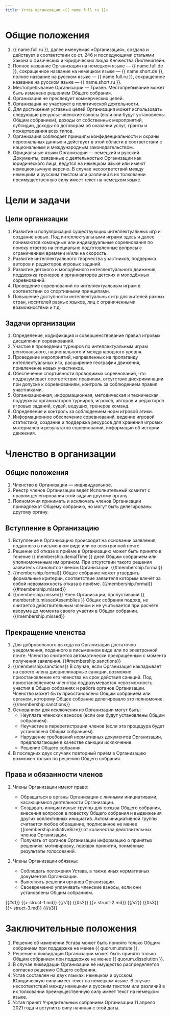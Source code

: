 ```yaml
---
title: Устав организации «{{ name.full.ru }}»
---
```


# Общие положения

1. {{ name.full.ru }}, далее именуемая «Организация», создана и действует в соответствии со ст. 246 и последующими статьями Закона о физических и юридических лицах Княжества Лихтенштейн.
2. Полное название Организации на немецком языке — {{ name.full.de }}, сокращенное название на немецком языке — {{ name.short.de }}, полное название на русском языке — {{ name.full.ru }}, сокращенное название на русском языке — {{ name.short.ru }}.
3. Местопребывание Организации — Тризен. Местопребывание может быть изменено решением Общего собрания.
4. Организация не преследует коммерческих целей.
5. Организация не участвует в политической деятельности.
6. Для достижения уставных целей Организация может использовать следующие ресурсы: членские взносы (если они будут установлены Общим собранием), доходы от собственных мероприятий, субсидии, доходы по договорам об оказании услуг, гранты и пожертвования всех типов.
7. Организация соблюдает принципы конфиденциальности и охраны персональных данных и действует в этой области в соответствии с национальным и международным законодательством.
8. Официальные языки Организации — немецкий и русский. Документы, связанные с деятельностью Организации как юридического лица, ведутся на немецком языке или имеют немецкоязычную версию. В случае несоответствий между немецким и русским текстом или различий в их толковании преимущественную силу имеет текст на немецком языке.


# Цели и задачи

## Цели организации

1. Развитие и популяризация существующих интеллектуальных игр и создание новых. Под интеллектуальными играми здесь и далее понимаются командные или индивидуальные соревнования по поиску ответов на специально подготовленные вопросы с ограничением времени и/или на скорость.
2. Развитие интеллектуального творчества участников, поддержка авторов и редакторов игровых заданий.
3. Развитие детского и молодёжного интеллектуального движения, поддержка тренеров и организаторов детских и молодёжных соревнований.
4. Проведение соревнований по интеллектуальным играм в соответствии со спортивными принципами. 
5. Повышение доступности интеллектуальных игр для жителей разных стран, носителей разных языков, лиц с ограниченными возможностями и т.д.

## Задачи организации

1. Определение, кодификация и совершенствование правил игровых дисциплин и соревнований.
2. Участие в проведении турниров по интеллектуальным играм регионального, национального и международного уровня.
3. Проведение мероприятий, направленных на пропаганду интеллектуальных игр, расширение географии движения, привлечение новых участников.
4. Обеспечение спортивности проводимых соревнований, что подразумевает соответствие правилам, отсутствие дискриминации при допуске к соревнованиям, контроль за соблюдением правил участниками.
5. Организационная, информационная, методическая и техническая поддержка организаторов турниров, игроков, авторов и редакторов игровых заданий, судей, ведущих, тренеров команд.
6. Определение и контроль за соблюдением норм игровой этики.
7. Информационное обеспечение соревнований, ведение игровой статистики, создание и поддержка ресурсов для хранения игровых материалов и результатов соревнований, информации об истории движения.

# Членство в организации

## Общие положения

1. Членство в Организации — индивидуальное.
2. Реестр членов Организации ведёт Исполнительный комитет с правом делегирования этой задачи другому органу.
3. Полномочия принимать и исключать членов Организации принадлежат Общему собранию, но могут быть делегированы другому органу. 

## Вступление в Организацию

1. Вступление в Организацию происходит на основании заявления, поданного в письменном виде или по электронной почте.
2. Решение об отказе в приёме в Организацию может быть принято в течение {{ membership.denialTime }} дней Общим собранием или уполномоченным им органом. При отсутствии такого решения заявитель становится членом Организации. 
{{#membership.formal}}
3. {{membership.formal}} Общее собрание может утвердить формальные критерии, соответствие заявителя которым влечёт за собой невозможность отказа в приёме.
{{/membership.formal}}
{{#membership.missed}}
4. {{membership.missed}} Член Организации, пропустивший {{ membership.missedAssemblies }} Общих собрания подряд, не считается действительным членом и не учитывается при расчёте кворума до момента своего участия в Общем собрании. 
{{/membership.missed}}

## Прекращение членства

1. Для добровольного выхода из Организации достаточно уведомления, поданного в письменном виде или по электронной почте. Членство считается автоматически прекращённым с момента получения заявления.
{{#membership.sanctions}}
2. {{membership.sanctions}} В случае, если Организация накладывает на своего члена дисциплинарные санкции, возможно приостановление его членства на срок действия санкций. Под приостановлением членства подразумевается невозможность участия в Общих собраниях и работе органов Организации. Членство может быть приостановлено Общим собранием или органом, которому Общее собрание делегировало это полномочие.
{{/membership.sanctions}}
3. Основанием для исключения из Организации могут быть:
    - Неуплата членских взносов (если они будут установлены Общим собранием).
    - Неучастие в перерегистрации членов (если эта процедура будет установлена Общим собранием).
    - Нарушение требований нормативных документов Организации, предполагающее в качестве санкции исключение. 
    - Решение Общего собрания. 
4. В последних двух случаях повторный приём в Организацию возможен только по решению Общего собрания. 

## Права и обязанности членов

1. Члены Организации имеют право:
    - Обращаться в органы Организации с личными инициативами, касающимися деятельности Организации.
    - Создавать инициативные группы для созыва Общего собрания, внесения вопросов в повестку Общего собрания и выдвижения других коллективных инициатив. Актом инициативной группы считается любое обращение, подписанное не менее {{membership.initiativeSize}} от количества действительных членов Организации.
    - Получать от органов Организации информацию о принятых решениях: мотивировку, порядок принятия, поимённые результаты голосований.

2. Члены Организации обязаны:
    - Соблюдать положения Устава, а также иных нормативных документов Организации. 
    - Выполнять решения органов Организации.
    - Своевременно уплачивать членские взносы, если они установлены Общим собранием.

{{#s1}}
{{> struct-1.md}}
{{/s1}}
{{#s2}}
{{> struct-2.md}}
{{/s2}}
{{#s3}}
{{> struct-3.md}}
{{/s3}}

# Заключительные положения

1. Решение об изменении Устава может быть принято только Общим собранием при поддержке не менее {{ quorum.statute }}.
2.  Решение о ликвидации Организации может быть принято только Общим собранием при поддержке не менее {{ quorum.dissolution }}. 
3. В случае ликвидации Организации её имущество распределяется согласно решению Общего собрания.
4. Устав составлен на двух языках: немецком и русском. Юридическую силу имеет текст на немецком языке. В случае несоответствий между немецким и русским текстом или различий в их толковании преимущественную силу имеет текст на немецком языке.
5. Устав принят Учредительным собранием Организации 11 апреля 2021 года и вступил в силу начиная с этой даты.
